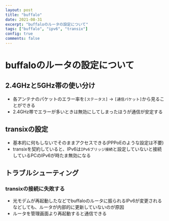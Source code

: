 ```yaml
---
layout: post
title: "buffalo"
date: 2021-08-31
excerpt: "buffaloのルータの設定について"
tags: ["buffalo", "ipv6", "transix"]
config: true
comments: false
---
```


# buffaloのルータの設定について

## 2.4GHzと5GHz帯の使い分け
 - 各アンテナのパケットのエラー率を`[ステータス]` -> `[通信パケット]`から見ることができる
 - 2.4GHz帯でエラーが多いときは無効にしてしまったほうが通信が安定する

## transixの設定
 - 基本的に何もしないでそのままアクセスできる(PPPoEのような設定は不要)
 - transixを契約していると、IPv6は`IPv6ブリッジ接続`と設定していないと接続しているPCのIPv6が時たま無効になる

## トラブルシューティング

### transixの接続に失敗する
 - 光モデムが再起動したなどでbuffaloのルータに振られるIPv6が変更されるなどしても、ルータが内部的に更新していないのが原因
 - ルータを管理画面より再起動すると通信できる

